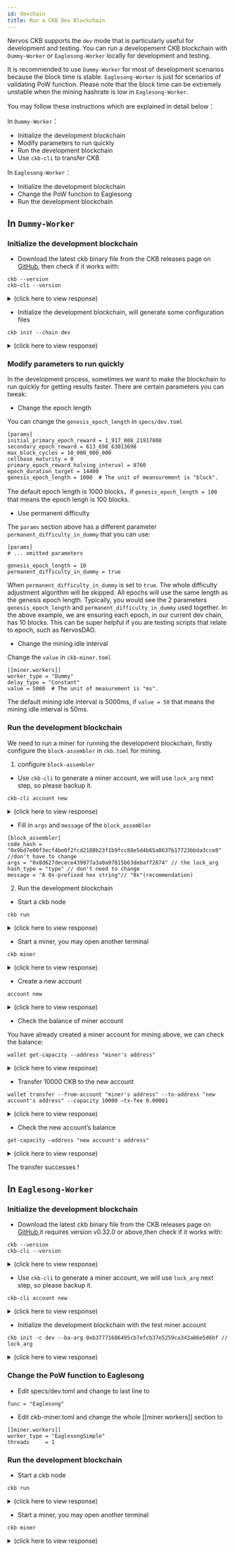 ```yaml
---
id: devchain
title: Run a CKB Dev Blockchain
---
```


Nervos CKB supports the `dev` mode that is particularly useful for development and testing. You can run a developement CKB blockchain with `Dummy-Worker` or `Eaglesong-Worker` locally for development and testing.

It is recommended to use `Dummy-Worker` for most of development scenarios because the block time is stable. `Eaglesong-Worker` is just for scenarios of validating PoW function. Please note that the block time can be extremely unstable when the mining hashrate is low in `Eaglesong-Worker`.

You may follow these instructions which are explained in detail below：

In `Dummy-Worker`：
* Initialize the development blockchain
* Modify parameters to run quickly
* Run the development blockchain
* Use `ckb-cli`  to transfer CKB

In `Eaglesong-Worker`：
* Initialize the development blockchain
* Change the PoW function to Eaglesong
* Run the development blockchain

## In `Dummy-Worker`

### Initialize the development blockchain

* Download the latest ckb binary file from the CKB releases page on [GitHub](https://github.com/nervosnetwork/ckb/releases), then check if it works with:

```
ckb --version
ckb-cli --version
```
<details>
<summary>(click here to view response)</summary>
```bash
ckb 0.32.1 (9ebc9ce 2020-05-29)
ckb-cli 0.32.0 (0fc435d 2020-05-22)
```
</details>

* Initialize the development blockchain, will generate some configuration files

```
ckb init --chain dev
```

<details>
<summary>(click here to view response)</summary>
```bash
WARN: mining feature is disabled because of lacking the block assembler config options
Initialized CKB directory in /PATH/ckb_v0.32.1_x86_64-apple-darwin
create specs/dev.toml
create ckb.toml
create ckb-miner.toml
```
</details>

### Modify parameters to run quickly

In the development process, sometimes we want to make the blockchain to run quickly for getting results faster. There are certain parameters you can tweak:

* Change the epoch length

You can change the `genesis_epoch_length` in `specs/dev.toml`

```
[params]
initial_primary_epoch_reward = 1_917_808_21917808
secondary_epoch_reward = 613_698_63013698
max_block_cycles = 10_000_000_000
cellbase_maturity = 0
primary_epoch_reward_halving_interval = 8760
epoch_duration_target = 14400
genesis_epoch_length = 1000  # The unit of meansurement is "block".
```

The default epoch length is 1000 blocks，if `genesis_epoch_length = 100` that means the epoch lengh is 100 blocks.

* Use permanent difficulty

The `params` section above has a different parameter `permanent_difficulty_in_dummy` that you can use:

```
[params]
# ... omitted parameters

genesis_epoch_length = 10
permanent_difficulty_in_dummy = true
```

When `permanent_difficulty_in_dummy` is set to `true`. The whole difficulty adjustment algorithm will be skipped. All epochs will use the same length as the genesis epoch length. Typically, you would see the 2 parameters `genesis_epoch_length` and `permanent_difficulty_in_dummy` used together. In the above example, we are ensuring each epoch, in our current dev chain, has 10 blocks. This can be super helpful if you are testing scripts that relate to epoch, such as NervosDAO.

* Change the mining idle interval

Change the `value` in `ckb-miner.toml`

```
[[miner.workers]]
worker_type = "Dummy"
delay_type = "Constant"
value = 5000  # The unit of measurement is "ms".
```

The default mining idle interval is 5000ms, if `value = 50` that means the mining idle interval is 50ms.

### Run the development blockchain

We need to run a miner for running the development blockchain, firstly configure the `block-assembler` in `ckb.toml` for mining.

1. configure `block-assembler`

  * Use `ckb-cli` to generate a miner account, we will use `lock_arg` next step, so please backup it.

```
ckb-cli account new
```

<details>
<summary>(click here to view response)</summary>
```bash
Your new account is locked with a password. Please give a password. Do not forget this password.
Password: 
Repeat password: 
address:
  mainnet: ckb1qyqyrm8w0w8uq7puwhdp7s6xqzdjuknhf2tqzdztph
  testnet: ckt1qyqyrm8w0w8uq7puwhdp7s6xqzdjuknhf2tqlgu5dt
lock_arg: 0x41ecee7b8fc0783c75da1f4346009b2e5a774a96
lock_hash: 0xeb31c5232b322905b9d52350c0d0cf55987f676d86704146ce67d92ddef05ed3
```
</details>

   * Fill in  `args` and  `message` of the `block_assembler`

```
[block_assembler]
code_hash = "0x9bd7e06f3ecf4be0f2fcd2188b23f1b9fcc88e5d4b65a8637b17723bbda3cce8" //don't have to change
args = "0x8d627decece439977a3a0a97815b63debaff2874" // the lock_arg 
hash_type = "type" // don't need to change
message = "A 0x-prefixed hex string"// "0x"(recommendation)

```

2. Run the development blockchain

* Start a ckb node

```
ckb run
```
<details>
<summary>(click here to view response)</summary>
```bash
2020-06-05 18:31:14.970 +08:00 main INFO sentry  sentry is disabled
2020-06-05 18:31:15.058 +08:00 main INFO ckb-db  Initialize a new database
2020-06-05 18:31:15.136 +08:00 main INFO ckb-db  Init database version 20191127135521
2020-06-05 18:31:15.162 +08:00 main INFO ckb-memory-tracker  track current process: unsupported
2020-06-05 18:31:15.164 +08:00 main INFO main  ckb version: 0.32.1 (9ebc9ce 2020-05-29)
2020-06-05 18:31:15.164 +08:00 main INFO main  chain genesis hash: 0x823b2ff5785b12da8b1363cac9a5cbe566d8b715a4311441b119c39a0367488c
2020-06-05 18:31:15.166 +08:00 main INFO ckb-network  Generate random key
2020-06-05 18:31:15.166 +08:00 main INFO ckb-network  write random secret key to "/PATH/ckb_v0.32.1_x86_64-apple-darwin/data/network/secret_key"
2020-06-05 18:31:15.177 +08:00 NetworkRuntime INFO ckb-network  p2p service event: ListenStarted { address: "/ip4/0.0.0.0/tcp/8115" }
2020-06-05 18:31:15.179 +08:00 NetworkRuntime INFO ckb-network  Listen on address: /ip4/0.0.0.0/tcp/8115/p2p/QmSHk4EucevEuX76Q44hEdYpRxr3gyDmbKtnMQ4kxGaJ6m
2020-06-05 18:31:15.185 +08:00 main INFO ckb-db  Initialize a new database
2020-06-05 18:31:15.211 +08:00 main INFO ckb-db  Init database version 20191201091330
2020-06-05 18:31:26.586 +08:00 ChainService INFO ckb-chain  block: 1, hash: 0x47995f78e95202d2c85ce11bce2ee16d131a57d871f7d93cd4c90ad2a8220bd1, epoch: 0(1/1000), total_diff: 0x200, txs: 1
```
</details>

* Start a miner, you may open another terminal

```
ckb miner
```
<details>
<summary>(click here to view response)</summary>
```bash
2020-06-05 18:31:21.558 +08:00 main INFO sentry  sentry is disabled
Dummy-Worker ⠁ [00:00:00] 
Found! #1 0x47995f78e95202d2c85ce11bce2ee16d131a57d871f7d93cd4c90ad2a8220bd1
Found! #2 0x19978085abfa6204471d42bfb279eac0c20e3b81745b48c4dcaea85643e301f9
Found! #3 0x625b230f84cb92bcd9cb0bf76d1397c1d948ab25c19df3c4edc246a765f94427
Found! #4 0x4550fb3b62d9d5ba4d3926db6704b25b90438cfb67037d253ceceb2d86ffdbf7

```
</details>

### Use `ckb-cli`  to transfer CKB

`ckb-cli` is included in the ckb releases，it’s the command line tool for CKB. You can use it to invoke RPC call to node,manage accounts、transfer/check balance、construct mock transactions, etc. You can refer to [ckb-cli](https://github.com/nervosnetwork/ckb-cli)  for more details. We will introduce how to transfer CKB here.

 **Please note that `ckb-cli` is only used for developing/testing purpose.** 

* Enter into the interface of  **ckb-cli**

```
ckb-cli
```
<details>
<summary>(click here to view response)</summary>
```bash
[  ckb-cli version ]: 0.31.0 (a531b3b 2020-04-17)
[              url ]: http://127.0.0.1:8114 (network: Dev)
[              pwd ]: /Users/zengbing/Documents/projects/ckb_v0.32.0-rc1_x86_64-apple-darwin-dev
[            color ]: true
[            debug ]: false
[    output format ]: yaml
[ completion style ]: List
[       edit style ]: Emacs
[   index db state ]: Waiting for first query
```
</details>

* Create a new account

```
account new
```
<details>
<summary>(click here to view response)</summary>
```bash
Your new account is locked with a password. Please give a password. Do not forget this password.
Password:
Repeat password:
address:
mainnet: ckb1qyq0g9p6nxf5cdy38fm35zech5f90jl5aueqw4c8mg
testnet: ckt1qyq0g9p6nxf5cdy38fm35zech5f90jl5aueqnsxch5
lock_arg: 0xf4143a99934c34913a771a0b38bd1257cbf4ef32
lock_hash: 0xea4db70029dd393789a6be0e4137a3e95cd8d20b2b028a0fc0eab07622a894f4
```
</details>


* Check the balance of miner account

You have already created a miner account for mining above, we can check the balance:

```
wallet get-capacity --address "miner's address" 
```
<details>
<summary>(click here to view response)</summary>
```bash
CKB> wallet get-capacity --address "ckt1qyqg6cnaankwgwvh0gaq49uptd3aawhl9p6qpg5cus"
immature: 8027902.89083717 (CKB)
total: 46253677.72927512 (CKB)
```
</details>

* Transfer 10000 CKB to the new account

```
wallet transfer --from-account "miner's address" --to-address "new account's address" --capacity 10000 —tx-fee 0.00001
```
<details>
<summary>(click here to view response)</summary>
```bash
CKB> wallet transfer --from-account ckt1qyqg6cnaankwgwvh0gaq49uptd3aawhl9p6qpg5cus --to-address ckt1qyq0g9p6nxf5cdy38fm35zech5f90jl5aueqnsxch5 --capacity 10000 --tx-fee 0.00001
Password: 
0x1b66aafaaba5ce34de494f60374ef78e8f536bb3af9cab4fa63c0f29374c3f89
```
</details>

* Check the new account’s balance

```
get-capacity —address "new account's address"
```

<details>
<summary>(click here to view response)</summary>
```bash
CKB> wallet get-capacity —address ckt1qyq0g9p6nxf5cdy38fm35zech5f90jl5aueqnsxch5
total: 10000.0 (CKB)
```
</details>

 The transfer successes !

 ## In `Eaglesong-Worker`

 ### Initialize the development blockchain

* Download the latest ckb binary file from the CKB releases page on [GitHub](https://github.com/nervosnetwork/ckb/releases),it requires version v0.32.0 or above,then check if it works with:

```
ckb --version
ckb-cli --version
```
<details>
<summary>(click here to view response)</summary>
```bash
ckb 0.32.1 (9ebc9ce 2020-05-29)
ckb-cli 0.32.0 (0fc435d 2020-05-22)
```
</details>

* Use `ckb-cli` to generate a miner account, we will use `lock_arg` next step, so please backup it.

```
ckb-cli account new
```

<details>
<summary>(click here to view response)</summary>
```bash
Your new account is locked with a password. Please give a password. Do not forget this password.
Password: 
Repeat password: 
address:
  mainnet: ckb1qyqtxam3dpjftjm7ljehu5jeeg6r4ph966lswxq87x
  testnet: ckt1qyqtxam3dpjftjm7ljehu5jeeg6r4ph966lsnr7cj6
lock_arg: 0xb37771686495cb7efcb37e5259ca343a86e5d6bf
lock_hash: 0xceabcf383964ac0485b4ef7eec3321abef9f8493210c750e3a6f7832ffac0b2e
```
</details>

* Initialize the development blockchain with the test miner account

```
ckb init -c dev --ba-arg 0xb37771686495cb7efcb37e5259ca343a86e5d6bf // lock_arg
```
<details>
<summary>(click here to view response)</summary>
```bash
Initialized CKB directory in /PATH/ckb_v0.32.1_x86_64-apple-darwin
create specs/dev.toml
create ckb.toml
create ckb-miner.toml
```
</details>

### Change the PoW function to Eaglesong

* Edit specs/dev.toml and change to last line to

```
func = "Eaglesong"
```
* Edit ckb-miner.toml and change the whole [[miner.workers]] section to

```
[[miner.workers]]
worker_type = "EaglesongSimple"
threads     = 1
```
### Run the development blockchain

* Start a ckb node

```
ckb run
```
<details>
<summary>(click here to view response)</summary>
```bash
2020-06-05 11:25:31.433 +08:00 main INFO sentry  sentry is disabled
2020-06-05 11:25:31.508 +08:00 main INFO ckb-db  Initialize a new database
2020-06-05 11:25:31.590 +08:00 main INFO ckb-db  Init database version 20191127135521
2020-06-05 11:25:31.604 +08:00 main INFO ckb-memory-tracker  track current process: unsupported
2020-06-05 11:25:31.604 +08:00 main INFO main  ckb version: 0.32.1 (9ebc9ce 2020-05-29)
2020-06-05 11:25:31.604 +08:00 main INFO main  chain genesis hash: 0x823b2ff5785b12da8b1363cac9a5cbe566d8b715a4311441b119c39a0367488c
2020-06-05 11:25:31.604 +08:00 main INFO ckb-network  Generate random key
2020-06-05 11:25:31.604 +08:00 main INFO ckb-network  write random secret key to "/PATH/ckb_v0.32.1_x86_64-apple-darwin/data/network/secret_key"
2020-06-05 11:25:31.608 +08:00 NetworkRuntime INFO ckb-network  p2p service event: ListenStarted { address: "/ip4/0.0.0.0/tcp/8115" }
2020-06-05 11:25:31.610 +08:00 NetworkRuntime INFO ckb-network  Listen on address: /ip4/0.0.0.0/tcp/8115/p2p/QmcCGH7VeXbpV4jj7VgSEM7NANuud6TmGHV2DXPsSVrRkR
2020-06-05 11:25:31.612 +08:00 main INFO ckb-db  Initialize a new database
2020-06-05 11:25:31.638 +08:00 main INFO ckb-db  Init database version 20191201091330
```
</details>

* Start a miner, you may open another terminal

```
ckb miner
```
<details>
<summary>(click here to view response)</summary>
```bash
2020-06-05 11:25:37.867 +08:00 main INFO sentry  sentry is disabled
EaglesongSimple-Worker-0 ⠁ [00:00:00] 
2020-06-05 11:25:37.870 +08:00 main INFO ckb-memory-tracker  track current proceFound! #1 0x57e6ad0f15bacc4f30e53811d488d895e6619c17222981eca5484f0115f84acd
Found! #2 0xe5831f39f928dca599a02e490c482a881ccdc47a2376371dec4e440e363fa5c0
Found! #3 0x605b3e6449954c2daa996c06b2412bbf60b8231763149742119fb623f9de27b2
Found! #4 0x64064e7257ea4589e8cb177cf119c68ab1b4559de005a20dc13ef3d42949e04b
```
</details>


